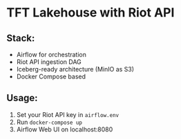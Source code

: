 # TFT Lakehouse with Riot API

## Stack:
- Airflow for orchestration
- Riot API ingestion DAG
- Iceberg-ready architecture (MinIO as S3)
- Docker Compose based

## Usage:
1. Set your Riot API key in `airflow.env`
2. Run `docker-compose up`
3. Airflow Web UI on localhost:8080
